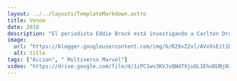 ```yaml
---
layout: ../../layouts/TemplateMarkdown.astro
title: Venom
date: 2018
description: "El periodista Eddie Brock está investigando a Carlton Drake, el célebre fundador de Life Foundation. Brock establece una simbiosis con un ente alienígena que le ofrece superpoderes, pero el ser se apodera de su personalidad y lo vuelve perverso."
image:
  url: "https://blogger.googleusercontent.com/img/b/R29vZ2xl/AVvXsEit1DaigolHeyY7laOuvLSglnO7p0WAX6s2_wyOqu7GLzrarLnucTa9gnQ_hUCc2GeNY6WRXOoeqTKsKriWoDT01pjn5q05EZZS2nioLLK1pVJ87d7RlE0iRtjQ2ERzZFAdIt6e1nZ-bWr1/s320/images+%25281%2529.jpg"
  alt: title
tags: ["Accion", " Multiverso Marvel"]
video: "https://drive.google.com/file/d/1iPC1wv3KVJvQWd7XjuOL1EhoDUBjN3Sr/preview"
---
```

